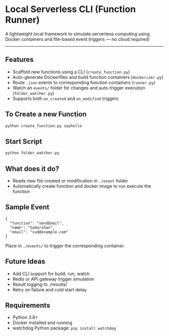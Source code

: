# Local Serverless CLI (Function Runner)

A lightweight local framework to simulate serverless computing using Docker containers and file-based event triggers — no cloud required!

---

## Features

- Scaffold new functions using a CLI (`create_function.py`)
- Auto-generate Dockerfiles and build function containers (`dockerizer.py`)
- Route `.json` events to corresponding function containers (`runner.py`)
- Watch an `events/` folder for changes and auto-trigger execution (`folder_watcher.py`)
- Supports both `on_created` and `on_modified` triggers


## To Create a new Function
```bash 
python create_function.py sayhello
```
## Start Script
```bash
python folder_watcher.py
```

## What does it do?
- Reads new file created or modification in `./event` folder
- Automatically create function and docker image to run execute the function

## Sample Event
```
{
  "function": "sendEmail",
  "name": "Sudarshan",
  "email": "sud@example.com"
}
```
Place in `./events/` to trigger the corresponding container.



## Future Ideas
- Add CLI support for build, run, watch
- Redis or API gateway trigger simulation
- Result logging to ./results/
- Retry on failure and cold start delay

## Requirements
- Python 3.8+
- Docker installed and running
- watchdog Python package:
  `pip install watchdog`